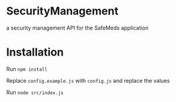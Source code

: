 # SecurityManagement
a security management API for the SafeMeds application

# Installation
Run `npm install`

Replace `config.example.js` with `config.js` and replace the values

Run `node src/index.js`

